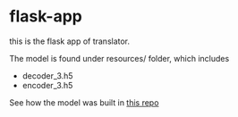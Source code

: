 # flask-app

this is the flask app of translator.

The model is found under resources/ folder, which includes
- decoder_3.h5
- encoder_3.h5

See how the model was built in [this repo](https://github.com/tamanna-a/translate-to-spanish)
